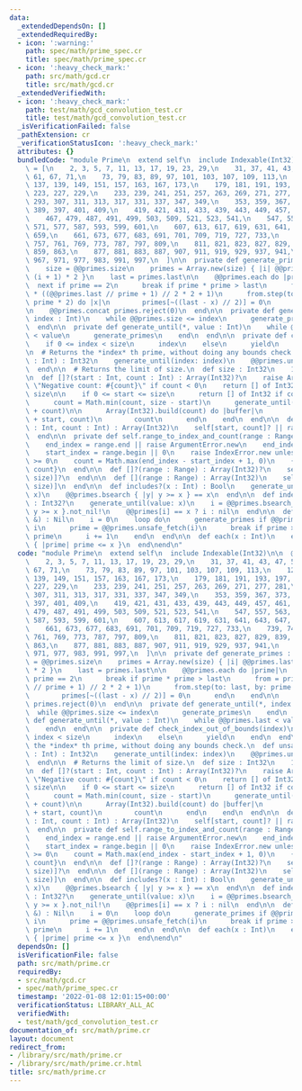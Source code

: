 ```yaml
---
data:
  _extendedDependsOn: []
  _extendedRequiredBy:
  - icon: ':warning:'
    path: spec/math/prime_spec.cr
    title: spec/math/prime_spec.cr
  - icon: ':heavy_check_mark:'
    path: src/math/gcd.cr
    title: src/math/gcd.cr
  _extendedVerifiedWith:
  - icon: ':heavy_check_mark:'
    path: test/math/gcd_convolution_test.cr
    title: test/math/gcd_convolution_test.cr
  _isVerificationFailed: false
  _pathExtension: cr
  _verificationStatusIcon: ':heavy_check_mark:'
  attributes: {}
  bundledCode: "module Prime\n  extend self\n  include Indexable(Int32)\n\n  @@primes\
    \ = [\n    2, 3, 5, 7, 11, 13, 17, 19, 23, 29,\n    31, 37, 41, 43, 47, 53, 59,\
    \ 61, 67, 71,\n    73, 79, 83, 89, 97, 101, 103, 107, 109, 113,\n    127, 131,\
    \ 137, 139, 149, 151, 157, 163, 167, 173,\n    179, 181, 191, 193, 197, 199, 211,\
    \ 223, 227, 229,\n    233, 239, 241, 251, 257, 263, 269, 271, 277, 281,\n    283,\
    \ 293, 307, 311, 313, 317, 331, 337, 347, 349,\n    353, 359, 367, 373, 379, 383,\
    \ 389, 397, 401, 409,\n    419, 421, 431, 433, 439, 443, 449, 457, 461, 463,\n\
    \    467, 479, 487, 491, 499, 503, 509, 521, 523, 541,\n    547, 557, 563, 569,\
    \ 571, 577, 587, 593, 599, 601,\n    607, 613, 617, 619, 631, 641, 643, 647, 653,\
    \ 659,\n    661, 673, 677, 683, 691, 701, 709, 719, 727, 733,\n    739, 743, 751,\
    \ 757, 761, 769, 773, 787, 797, 809,\n    811, 821, 823, 827, 829, 839, 853, 857,\
    \ 859, 863,\n    877, 881, 883, 887, 907, 911, 919, 929, 937, 941,\n    947, 953,\
    \ 967, 971, 977, 983, 991, 997,\n  ]\n\n  private def generate_primes : Nil\n\
    \    size = @@primes.size\n    primes = Array.new(size) { |i| @@primes.last +\
    \ (i + 1) * 2 }\n    last = primes.last\n\n    @@primes.each do |prime|\n    \
    \  next if prime == 2\n      break if prime * prime > last\n      from = prime\
    \ * ((@@primes.last // prime + 1) // 2 * 2 + 1)\n      from.step(to: last, by:\
    \ prime * 2) do |x|\n        primes[~((last - x) // 2)] = 0\n      end\n    end\n\
    \n    @@primes.concat primes.reject(0)\n  end\n\n  private def generate_until(*,\
    \ index : Int)\n    while @@primes.size <= index\n      generate_primes\n    end\n\
    \  end\n\n  private def generate_until(*, value : Int)\n    while @@primes.last\
    \ < value\n      generate_primes\n    end\n  end\n\n  private def check_index_out_of_bounds(index)\n\
    \    if 0 <= index < size\n      index\n    else\n      yield\n    end\n  end\n\
    \n  # Returns the *index* th prime, without doing any bounds check.\n  def unsafe_fetch(index\
    \ : Int) : Int32\n    generate_until(index: index)\n    @@primes.unsafe_fetch(index)\n\
    \  end\n\n  # Returns the limit of size.\n  def size : Int32\n    10**9\n  end\n\
    \n  def []?(start : Int, count : Int) : Array(Int32)?\n    raise ArgumentError.new\
    \ \"Negative count: #{count}\" if count < 0\n    return [] of Int32 if start ==\
    \ size\n\n    if 0 <= start <= size\n      return [] of Int32 if count == 0\n\n\
    \      count = Math.min(count, size - start)\n      generate_until(index: start\
    \ + count)\n\n      Array(Int32).build(count) do |buffer|\n        buffer.copy_from(@@primes.to_unsafe\
    \ + start, count)\n        count\n      end\n    end\n  end\n\n  def [](start\
    \ : Int, count : Int) : Array(Int32)\n    self[start, count]? || raise IndexError.new\n\
    \  end\n\n  private def self.range_to_index_and_count(range : Range, size : Int)\n\
    \    end_index = range.end || raise ArgumentError.new\n    end_index -= 1 if range.excludes_end?\n\
    \    start_index = range.begin || 0\n    raise IndexError.new unless start_index\
    \ >= 0\n    count = Math.max(end_index - start_index + 1, 0)\n    {start_index,\
    \ count}\n  end\n\n  def []?(range : Range) : Array(Int32)?\n    self[*range_to_index_and_count(range,\
    \ size)]?\n  end\n\n  def [](range : Range) : Array(Int32)\n    self[*range_to_index_and_count(range,\
    \ size)]\n  end\n\n  def includes?(x : Int) : Bool\n    generate_until(value:\
    \ x)\n    @@primes.bsearch { |y| y >= x } == x\n  end\n\n  def index(x : Int)\
    \ : Int32?\n    generate_until(value: x)\n    i = @@primes.bsearch_index { |y|\
    \ y >= x }.not_nil!\n    @@primes[i] == x ? i : nil\n  end\n\n  def each(x : Int,\
    \ &) : Nil\n    i = 0\n    loop do\n      generate_primes if @@primes.size ==\
    \ i\n      prime = @@primes.unsafe_fetch(i)\n      break if prime > x\n      yield\
    \ prime\n      i += 1\n    end\n  end\n\n  def each(x : Int)\n    each.take_while\
    \ { |prime| prime <= x }\n  end\nend\n"
  code: "module Prime\n  extend self\n  include Indexable(Int32)\n\n  @@primes = [\n\
    \    2, 3, 5, 7, 11, 13, 17, 19, 23, 29,\n    31, 37, 41, 43, 47, 53, 59, 61,\
    \ 67, 71,\n    73, 79, 83, 89, 97, 101, 103, 107, 109, 113,\n    127, 131, 137,\
    \ 139, 149, 151, 157, 163, 167, 173,\n    179, 181, 191, 193, 197, 199, 211, 223,\
    \ 227, 229,\n    233, 239, 241, 251, 257, 263, 269, 271, 277, 281,\n    283, 293,\
    \ 307, 311, 313, 317, 331, 337, 347, 349,\n    353, 359, 367, 373, 379, 383, 389,\
    \ 397, 401, 409,\n    419, 421, 431, 433, 439, 443, 449, 457, 461, 463,\n    467,\
    \ 479, 487, 491, 499, 503, 509, 521, 523, 541,\n    547, 557, 563, 569, 571, 577,\
    \ 587, 593, 599, 601,\n    607, 613, 617, 619, 631, 641, 643, 647, 653, 659,\n\
    \    661, 673, 677, 683, 691, 701, 709, 719, 727, 733,\n    739, 743, 751, 757,\
    \ 761, 769, 773, 787, 797, 809,\n    811, 821, 823, 827, 829, 839, 853, 857, 859,\
    \ 863,\n    877, 881, 883, 887, 907, 911, 919, 929, 937, 941,\n    947, 953, 967,\
    \ 971, 977, 983, 991, 997,\n  ]\n\n  private def generate_primes : Nil\n    size\
    \ = @@primes.size\n    primes = Array.new(size) { |i| @@primes.last + (i + 1)\
    \ * 2 }\n    last = primes.last\n\n    @@primes.each do |prime|\n      next if\
    \ prime == 2\n      break if prime * prime > last\n      from = prime * ((@@primes.last\
    \ // prime + 1) // 2 * 2 + 1)\n      from.step(to: last, by: prime * 2) do |x|\n\
    \        primes[~((last - x) // 2)] = 0\n      end\n    end\n\n    @@primes.concat\
    \ primes.reject(0)\n  end\n\n  private def generate_until(*, index : Int)\n  \
    \  while @@primes.size <= index\n      generate_primes\n    end\n  end\n\n  private\
    \ def generate_until(*, value : Int)\n    while @@primes.last < value\n      generate_primes\n\
    \    end\n  end\n\n  private def check_index_out_of_bounds(index)\n    if 0 <=\
    \ index < size\n      index\n    else\n      yield\n    end\n  end\n\n  # Returns\
    \ the *index* th prime, without doing any bounds check.\n  def unsafe_fetch(index\
    \ : Int) : Int32\n    generate_until(index: index)\n    @@primes.unsafe_fetch(index)\n\
    \  end\n\n  # Returns the limit of size.\n  def size : Int32\n    10**9\n  end\n\
    \n  def []?(start : Int, count : Int) : Array(Int32)?\n    raise ArgumentError.new\
    \ \"Negative count: #{count}\" if count < 0\n    return [] of Int32 if start ==\
    \ size\n\n    if 0 <= start <= size\n      return [] of Int32 if count == 0\n\n\
    \      count = Math.min(count, size - start)\n      generate_until(index: start\
    \ + count)\n\n      Array(Int32).build(count) do |buffer|\n        buffer.copy_from(@@primes.to_unsafe\
    \ + start, count)\n        count\n      end\n    end\n  end\n\n  def [](start\
    \ : Int, count : Int) : Array(Int32)\n    self[start, count]? || raise IndexError.new\n\
    \  end\n\n  private def self.range_to_index_and_count(range : Range, size : Int)\n\
    \    end_index = range.end || raise ArgumentError.new\n    end_index -= 1 if range.excludes_end?\n\
    \    start_index = range.begin || 0\n    raise IndexError.new unless start_index\
    \ >= 0\n    count = Math.max(end_index - start_index + 1, 0)\n    {start_index,\
    \ count}\n  end\n\n  def []?(range : Range) : Array(Int32)?\n    self[*range_to_index_and_count(range,\
    \ size)]?\n  end\n\n  def [](range : Range) : Array(Int32)\n    self[*range_to_index_and_count(range,\
    \ size)]\n  end\n\n  def includes?(x : Int) : Bool\n    generate_until(value:\
    \ x)\n    @@primes.bsearch { |y| y >= x } == x\n  end\n\n  def index(x : Int)\
    \ : Int32?\n    generate_until(value: x)\n    i = @@primes.bsearch_index { |y|\
    \ y >= x }.not_nil!\n    @@primes[i] == x ? i : nil\n  end\n\n  def each(x : Int,\
    \ &) : Nil\n    i = 0\n    loop do\n      generate_primes if @@primes.size ==\
    \ i\n      prime = @@primes.unsafe_fetch(i)\n      break if prime > x\n      yield\
    \ prime\n      i += 1\n    end\n  end\n\n  def each(x : Int)\n    each.take_while\
    \ { |prime| prime <= x }\n  end\nend\n"
  dependsOn: []
  isVerificationFile: false
  path: src/math/prime.cr
  requiredBy:
  - src/math/gcd.cr
  - spec/math/prime_spec.cr
  timestamp: '2022-01-08 12:01:15+00:00'
  verificationStatus: LIBRARY_ALL_AC
  verifiedWith:
  - test/math/gcd_convolution_test.cr
documentation_of: src/math/prime.cr
layout: document
redirect_from:
- /library/src/math/prime.cr
- /library/src/math/prime.cr.html
title: src/math/prime.cr
---
```

